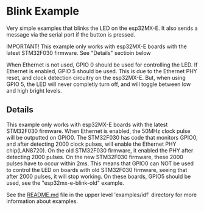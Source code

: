 
# Blink Example

Very simple examples that blinks the LED on the esp32MX-E.
It also sends a message via the serial port if the button is pressed.

IMPORTANT! This example only works with esp32MX-E boards with the latest STM32F030 firmware.
See "Details" sectioin below

When Ethernet is not used, GPIO 0 should be used for controlling the LED. If Ethernet
is enabled, GPIO 5 should be used. This is due to the Ethernet PHY reset, and clock detection
circuitry on the esp32MX-E. But, when using GPIO 5, the LED will never completly turn off, and
will toggle between low and high bright levels.

## Details ##
This example only works with esp32MX-E boards with the latest STM32F030 firmware.
When Ethernet is enabled, the 50MHz clock pulse will be outputted on GPIO0. The STM32F030
has code that monitors GPIO0, and after detecting 2000 clock pulses, will enable the Ethernet
PHY chip(LAN8720). On the old STM32F030 firmware, it enabled the PHY after detecting 2000 pulses.
On the new STM32F030 firmware, these 2000 pulses have to occur within 2ms. This means that GPIO0 can NOT be used to control the LED on boards with old STM32F030 firmware, seeing that after 2000 pulses, it will stop working. On these boards, GPIO5 should be used, see the "esp32mx-e-blink-old" example.

See the [README.md](../README.md) file in the upper level 'examples/idf' directory for more information about examples. 